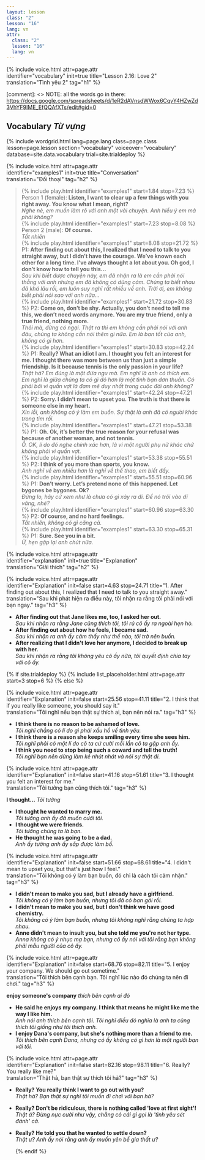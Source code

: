 ```yaml
---
layout: lesson
class: "2"
lesson: "16"
lang: vn
attr:
  class: "2"
  lesson: "16"
  lang: vn
---
```

{%  include voice.html attr=page.attr  
	identifier="vocabulary"  init=true
	title="Lesson 2.16: Love 2"        
	translation="Tình yêu 2"
    tag="h1" %}

[comment]: <> NOTE: all the words go in there: https://docs.google.com/spreadsheets/d/1eR2dAVnsdWWox6CqvY4HZwZd3VhYF9IME_EfQQAfXTs/edit#gid=0

## Vocabulary   *Từ vựng*


{% include wordgrid.html lang=page.lang
		class=page.class 
		lesson=page.lesson 
		section="vocabulary"
		voiceover="vocabulary"
		database=site.data.vocabulary 
		trial=site.trialdeploy %}	

{%  include voice.html attr=page.attr  
	identifier="examples1"  init=true
	title="Conversation"        
	translation="Đối thoại"
    tag="h2" %}

> {% include play.html identifier="examples1" start=1.84 stop=7.23 %} Person 1 (female): **Listen, I want to clear up a few things with you right away. You know what I mean, right?**   
*Nghe nè, em muốn làm rõ với anh một vài chuyện. Anh hiểu ý em mà phải không?*    
> {% include play.html identifier="examples1" start=7.23 stop=8.08 %} Person 2 (male): **Of course.**   
*Tất nhiên*   
> {% include play.html identifier="examples1" start=8.08 stop=21.72 %} P1: **After finding out about this, I realized that I need to talk to you straight away, but I didn’t have the courage. We’ve known each other for a long time. I’ve always thought a lot about you. Oh god, I don’t know how to tell you this...**   
*Sau khi biết được chuyện này, em đã nhận ra là em cần phải nói thẳng với anh nhưng em đã không có dũng cảm. Chúng ta biết nhau đã khá lâu rồi, em luôn suy nghĩ rất nhiều về anh. Trời ơi, em không biết phải nói sao với anh nữa...*    
> {% include play.html identifier="examples1" start=21.72 stop=30.83 %} P2: **Come on, don’t be shy. Actually, you don’t need to tell me this, we don’t need words anymore. You are my true friend, only a true friend, nothing more.**   
*Thôi mà, đừng có ngại. Thật ra thì em không cần phải nói với anh đâu, chúng ta không cần nói thêm gì nữa. Em là bạn tốt của anh, không có gì hơn.*  
> {% include play.html identifier="examples1" start=30.83 stop=42.24 %} P1: **Really? What an idiot I am. I thought you felt an interest for me. I thought there was more between us than just a simple friendship. Is it because tennis is the only passion in your life?**   
*Thật hả? Em đúng là một đứa ngu mà. Em nghĩ là anh có thích em. Em nghĩ là giữa chúng ta có gì đó hơn là một tình bạn đơn thuần. Có phải bởi vì quần vợt là đam mê duy nhất trong cuộc đời anh không?*   
> {% include play.html identifier="examples1" start=42.24 stop=47.21 %} P2: **Sorry. I didn’t mean to upset you. The truth is that there is someone else in my heart.**    
*Xin lỗi, anh không có ý làm em buồn. Sự thật là anh đã có người khác trong tim rồi.*    
> {% include play.html identifier="examples1" start=47.21 stop=53.38 %} P1: **Oh. Ok, it’s better the true reason for your refusal was because of another woman, and not tennis.**    
*Ồ. OK, lí do đó nghe chính xác hơn, là vì một người phụ nữ khác chứ không phải vì quần vợt.*   
> {% include play.html identifier="examples1" start=53.38 stop=55.51 %} P2: **I think of you more than sports, you know.**  
*Anh nghĩ về em nhiều hơn là nghĩ về thể thao, em biết đấy.*    
> {% include play.html identifier="examples1" start=55.51 stop=60.96 %} P1: **Don’t worry. Let’s pretend none of this happened. Let bygones be bygones. Ok?**    
*Đừng lo, hãy cứ xem như là chưa có gì xảy ra đi. Để nó trôi vào dĩ vãng, nhé?*    
> {% include play.html identifier="examples1" start=60.96 stop=63.30 %} P2: **Of course, and no hard feelings.**   
*Tất nhiên, không có gì căng cả.*     
> {% include play.html identifier="examples1" start=63.30 stop=65.31 %} P1: **Sure. See you in a bit.**    
*Ừ, hẹn gặp lại anh chút nữa.*    

{%  include voice.html attr=page.attr  
	identifier="explanation"  init=true
	title="Explanation"        
	translation="Giải thích"
    tag="h2" %}

{%  include voice.html attr=page.attr  
	identifier="Explanation"  init=false start=4.63 stop=24.71
	title="1. After finding out about this, I realized that I need to talk to you straight away."        
	translation="Sau khi phát hiện ra điều này, tôi nhận ra rằng tôi phải nói với bạn ngay."
    tag="h3" %}

- **After finding out that Jane likes me, too, I asked her out.**  
*Sau khi nhận ra rằng Jane cũng thích tôi, tôi rủ cô ấy ra ngoài hẹn hò.*     
- **After finding out about how he feels, I became sad.**  
*Sau khi nhận ra anh ấy cảm thấy như thế nào, tôi trở nên buồn.*    
- **After realizing that I didn't love her anymore, I decided to break up with her.**  
*Sau khi nhận ra rằng tôi không yêu cô ấy nữa, tôi quyết định chia tay với cô ấy.*    

{% if site.trialdeploy %}
  {% include list_placeholder.html  attr=page.attr     start=3 stop=6 %}
  {% else %}

{%  include voice.html attr=page.attr  
	identifier="Explanation"  init=false start=25.56 stop=41.11
	title="2. I think that if you really like someone, you should say it."        
	translation="Tôi nghĩ nếu bạn thật sự thích ai, bạn nên nói ra."
    tag="h3" %}

- **I think there is no reason to be ashamed of love.**  
*Tôi nghĩ chẳng có lí do gì phải xấu hổ về tình yêu.*    
- **I think there is a reason she keeps smiling every time she sees him.**   
*Tôi nghĩ phải có một lí do cô ta cứ cười mỗi lần cô ta gặp anh ấy.*   
- **I think you need to stop being such a coward and tell the truth!**  
*Tôi nghĩ bạn nên dừng làm kẻ nhút nhát và nói sự thật đi.*    

{%  include voice.html attr=page.attr  
	identifier="Explanation"  init=false start=41.16 stop=51.61
	title="3. I thought you felt an interest for me."        
	translation="Tôi tưởng bạn cũng thích tôi."
    tag="h3" %}

**I thought...**   *Tôi tưởng*

- **I thought he wanted to marry me.**  
*Tôi tưởng anh ấy đã muốn cưới tôi.*    
- **I thought we were friends.**  
*Tôi tưởng chúng ta là bạn.*   
- **He thought he was going to be a dad.**  
*Anh ấy tưởng anh ấy sắp được làm bố.*   

{%  include voice.html attr=page.attr  
	identifier="Explanation"  init=false start=51.66 stop=68.61
	title="4. I didn't mean to upset you, but that's just how I feel."        
	translation="Tôi không có ý làm bạn buồn, đó chỉ là cách tôi cảm nhận."
    tag="h3" %}

- **I didn't mean to make you sad, but I already have a girlfriend.**  
*Tôi không có ý làm bạn buồn, nhưng tôi đã có bạn gái rồi.*   
- **I didn't mean to make you sad, but I don't think we have good chemistry.**  
*Tôi không có ý làm bạn buồn, nhưng tôi không nghĩ rằng chúng ta hợp nhau.*   
- **Anne didn't mean to insult you, but she told me you're not her type.**  
*Anna không có ý nhục mạ bạn, nhưng cô ấy nói với tôi rằng bạn không phải mẫu người của cô ấy.*   

{%  include voice.html attr=page.attr  
	identifier="Explanation"  init=false start=68.76 stop=82.11
	title="5. I enjoy your company. We should go out sometime."        
	translation="Tôi thích bên cạnh bạn. Tôi nghĩ lúc nào đó chúng ta nên đi chơi."
    tag="h3" %}

**enjoy someone's company**   *thích bên cạnh ai đó*

- **He said he enjoys my company. I think that means he might like me the way I like him.**  
*Anh nói anh thích bên cạnh tôi. Tôi nghĩ điều đó nghĩa là anh ta cũng thích tôi giống như tôi thích anh.*    
- **I enjoy Dana's company, but she's nothing more than a friend to me.**  
*Tôi thích bên cạnh Dana, nhưng có ấy không có gì hơn là một người bạn với tôi.*    

{%  include voice.html attr=page.attr  
	identifier="Explanation"  init=false start=82.16 stop=98.11
	title="6. Really? You really like me?"        
	translation="Thật hả, bạn thật sự thích tôi hả?"
    tag="h3" %}

- **Really? You really think I want to go out with you?**  
*Thật hả? Bạn thật sự nghĩ tôi muốn đi chơi với bạn hả?*    
- **Really? Don't be ridiculous, there is nothing called 'love at first sight'!**  
*Thật á? Đừng nực cười như vậy, chằng có cái gì gọi là 'tình yêu sét đánh' cả.*
- **Really? He told you that he wanted to settle down?**  
*Thật ư? Anh ấy nói rằng anh ấy muốn yên bề gia thất ư?*   

  {% endif %}
